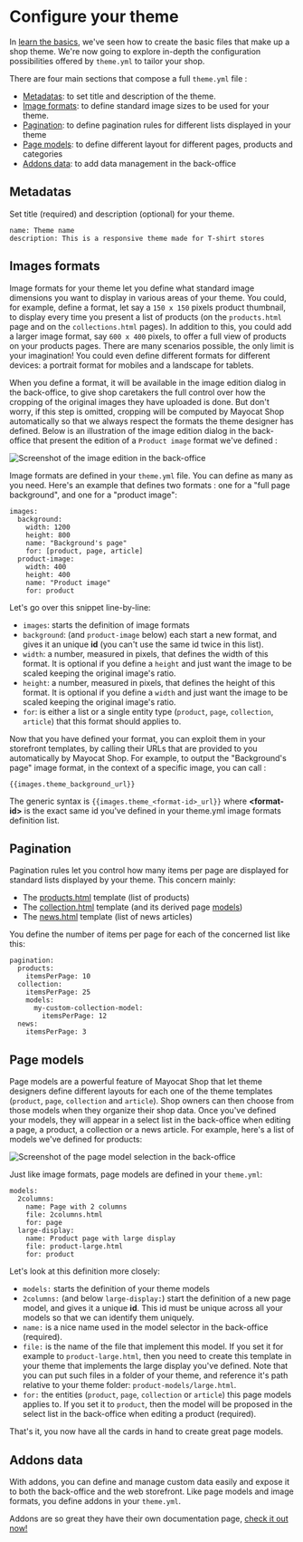 <!--
  layout: documentation-with-menu
  title: Configure your theme
  -->

Configure your theme
====================

In [learn the basics](/documentation/basics), we've seen how to create the basic files that make up a shop theme. We're now going to explore in-depth the configuration possibilities offered by ```theme.yml``` to tailor your shop.

There are four main sections that compose a full ```theme.yml``` file :

- [Metadatas](#metadatas): to set title and description of the theme.
- [Image formats](#image-formats): to define standard image sizes to be used for your theme.
- [Pagination](#pagination): to define pagination rules for different lists displayed in your theme
- [Page models](#models): to define different layout for different pages, products and categories
- [Addons data](#addons): to add data management in the back-office

<a name="metadatas"></a>

Metadatas
---------

Set title (required) and description (optional) for your theme.

    name: Theme name
    description: This is a responsive theme made for T-shirt stores

<a name="images-formats"></a>

Images formats
--------------

Image formats for your theme let you define what standard image dimensions you want to display in various areas of your theme. You could, for example, define a format, let say a ```150 x 150``` pixels product thumbnail, to display every time you present a list of products (on the ```products.html``` page and on the ```collections.html``` pages). In addition to this, you could add a larger image format, say ```600 x 400``` pixels, to offer a full view of products on your products pages. There are many scenarios possible, the only limit is your imagination! You could even define different formats for different devices: a portrait format for mobiles and a landscape for tablets.

When you define a format, it will be available in the image edition dialog in the back-office, to give shop caretakers the full control over how the cropping of the original images they have uploaded is done. But don't worry, if this step is omitted, cropping will be computed by Mayocat Shop automatically so that we always respect the formats the theme designer has defined. Below is an illustration of the image edition dialog in the back-office that present the edition of a ```Product image``` format we've defined :

![Screenshot of the image edition in the back-office](/images/image-edition.png "Image edition in the back-office")

Image formats are defined in your ```theme.yml``` file. You can define as many as you need. Here's an example that defines two formats : one for a "full page background", and one for a "product image":

    images:
      background:
        width: 1200
        height: 800
        name: "Background's page"
        for: [product, page, article]
      product-image:
        width: 400
        height: 400
        name: "Product image"
        for: product


Let's go over this snippet line-by-line:

- ```images```: starts the definition of image formats
- ```background```: (and ```product-image``` below) each start a new format, and gives it an unique **id** (you can't use the same id twice in this list).
- ```width```: a number, measured in pixels, that defines the width of this format. It is optional if you define a ```height``` and just want the image to be scaled keeping the original image's ratio.
- ```height```: a number, measured in pixels, that defines the height of this format. It is optional if you define a ```width``` and just want the image to be scaled keeping the original image's ratio.
- ```for```: is either a list or a single entity type (```product```, ```page```, ```collection```, ```article```) that this format should applies to.

Now that you have defined your format, you can exploit them in your storefront templates, by calling their URLs that are provided to you automatically by Mayocat Shop. For example, to output the "Background's page" image format, in the context of a specific image, you can call :

    {{images.theme_background_url}}

The generic syntax is ```{{images.theme_<format-id>_url}}``` where **\<format-id\>** is the exact same id you've defined in your theme.yml image formats definition list.

<a name="pagination"></a>

Pagination
----------

Pagination rules let you control how many items per page are displayed for standard lists displayed by your theme. This concern mainly:

- The [products.html](/documentation/template-products) template (list of products)
- The [collection.html](/documentation/template-collection) template (and its derived page [models](#models))
- The [news.html](/documentation/template-news) template (list of news articles)

You define the number of items per page for each of the concerned list like this:

    pagination:
      products:
        itemsPerPage: 10
      collection:
        itemsPerPage: 25
        models:
          my-custom-collection-model:
            itemsPerPage: 12
      news:
        itemsPerPage: 3

<a name="models"></a>

Page models
-----------

Page models are a powerful feature of Mayocat Shop that let theme designers define different layouts for each one of the theme templates (```product```, ```page```, ```collection``` and ```article```). Shop owners can then choose from those models when they organize their shop data. Once you've defined your models, they will appear in a select list in the back-office when editing a page, a product, a collection or a news article. For example, here's a list of models we've defined for products:

![Screenshot of the page model selection in the back-office](/images/page-models.png "Model selection in the back-office")

Just like image formats, page models are defined in your ```theme.yml```:

    models:
      2columns:
        name: Page with 2 columns
        file: 2columns.html
        for: page
      large-display:
        name: Product page with large display
        file: product-large.html
        for: product

Let's look at this definition more closely:

- ```models:``` starts the definition of your theme models
- ```2columns:``` (and below ```large-display:```) start the definition of a new page model, and gives it a unique **id**. This id must be unique across all your models so that we can identify them uniquely.
- ```name:``` is a nice name used in the model selector in the back-office (required).
- ```file:``` is the name of the file that implement this model. If you set it for example to ```product-large.html```, then you need to create this template in your theme that implements the large display you've defined. Note that you can put such files in a folder of your theme, and reference it's path relative to your theme folder: ```product-models/large.html```.
- ```for:``` the entities (```product```, ```page```, ```collection``` or ```article```) this page models applies to. If you set it to ```product```, then the model will be proposed in the select list in the back-office when editing a product (required).

That's it, you now have all the cards in hand to create great page models.

<a name="addons"></a>

Addons data
-----------

With addons, you can define and manage custom data easily and expose it to both the back-office and the web storefront. Like page models and image formats, you define addons in your ```theme.yml```.

Addons are so great they have their own documentation page, [check it out now!](/documentation/addons)
